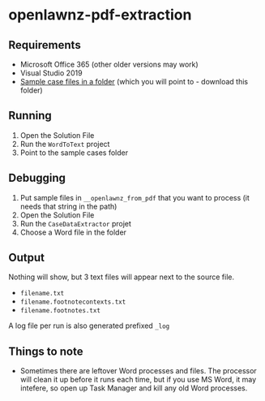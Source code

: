# openlawnz-pdf-extraction

## Requirements

* Microsoft Office 365 (other older versions may work)
* Visual Studio 2019
* [Sample case files in a folder](https://openlawnz-my.sharepoint.com/:f:/g/personal/andrew_openlaw_nz/EvknIZ3w4YdGvHVeRg5LVFsBDzvZdjvmm3TKbh9OMSLJGw?e=eLlbIb) (which you will point to - download this folder)

## Running

1. Open the Solution File
2. Run the `WordToText` project
3. Point to the sample cases folder

## Debugging

1. Put sample files in `__openlawnz_from_pdf` that you want to process (it needs that string in the path)
2. Open the Solution File
3. Run the `CaseDataExtractor` projet
4. Choose a Word file in the folder

## Output

Nothing will show, but 3 text files will appear next to the source file.

* `filename.txt`
* `filename.footnotecontexts.txt` 
* `filename.footnotes.txt`

A log file per run is also generated prefixed `_log`

## Things to note

* Sometimes there are leftover Word processes and files. The processor will clean it up before it runs each time, but if you use MS Word, it may intefere, so open up Task Manager and kill any old Word processes.
